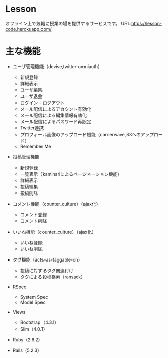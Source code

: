 # Lesson

オフライン上で気軽に授業の場を提供するサービスです。
URL:https://lesson-code.herokuapp.com/

# 主な機能

- ユーザ管理機能（devise,twitter-omniauth）
  - 新規登録
  - 詳細表示
  - ユーザ編集
  - ユーザ退会
  - ログイン・ログアウト
  - メール配信によるアカウント有効化
  - メール配信による編集情報有効化
  - メール配信によるパスワード再設定
  - Twitter連携
  - プロフィール画像のアップロード機能（carrierwave,S3へのアップロード）
  - Remember Me
- 投稿管理機能
  - 新規登録
  - 一覧表示（kaminariによるページネーション機能）
  - 詳細表示
  - 投稿編集
  - 投稿削除
- コメント機能（counter_culture）（ajax化）
  - コメント登録
  - コメント削除
- いいね機能（counter_culture）（ajax化）
  - いいね登録
  - いいね削除
- タグ機能（acts-as-taggable-on）
  - 投稿に対するタグ関連付け
  - タグによる投稿検索（ransack）

- RSpec
  - System Spec
  - Model Spec

- Views
  - Bootstrap（4.3.1）
  - Slim（4.0.1）

- Ruby（2.6.2）
- Rails（5.2.3）